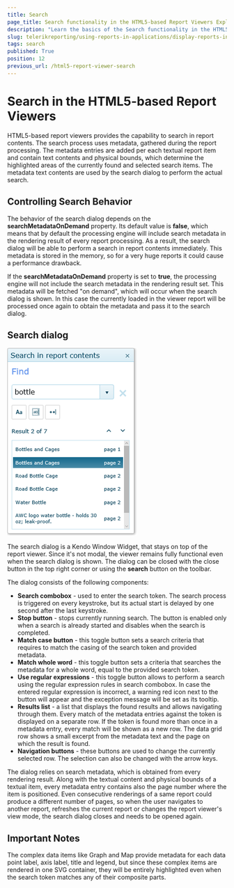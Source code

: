 ```yaml
---
title: Search
page_title: Search functionality in the HTML5-based Report Viewers Explained
description: "Learn the basics of the Search functionality in the HTML5-based Report Viewers in Telerik Reporting."
slug: telerikreporting/using-reports-in-applications/display-reports-in-applications/web-application/search
tags: search
published: True
position: 12
previous_url: /html5-report-viewer-search
---
```


# Search in the HTML5-based Report Viewers

HTML5-based report viewers provides the capability to search in report contents. The search process uses metadata, gathered during the report processing. The metadata entries are added per each textual report item and contain text contents and physical bounds, which determine the highlighted areas of the currently found and selected search items. The metadata text contents are used by the search dialog to perform the actual search.

## Controlling Search Behavior

The behavior of the search dialog depends on the __searchMetadataOnDemand__ property. Its default value is __false__, which means that by default the processing engine will include search metadata in the rendering result of every report processing. As a result, the search dialog will be able to perform a search in report contents immediately. This metadata is stored in the memory, so for a very huge reports it could cause a performance drawback.

If the __searchMetadataOnDemand__ property is set to __true__, the processing engine will not include the search metadata in the rendering result set. This metadata will be fetched "on demand", which will occur when the search dialog is shown. In this case the currently loaded in the viewer report will be processed once again to obtain the metadata and pass it to the search dialog.

## Search dialog

![The search dialog in the Html5 Report Viewer showing 7 results found for the word bottle](images/HTML5ReportViewer/html5-viewer-search-dialog.png)

The search dialog is a Kendo Window Widget, that stays on top of the report viewer. Since it's not modal, the viewer remains fully functional even when the search dialog is shown. The dialog can be closed with the close button in the top right corner or using the __search__ button on the toolbar.

The dialog consists of the following components:

* __Search combobox__ - used to enter the search token. The search process is triggered on every keystroke, but its actual start is delayed by one second after the last keystroke.
* __Stop button__ - stops currently running search. The button is enabled only when a search is already started and disables when the search is completed.
* __Match case button__ - this toggle button sets a search criteria that requires to match the casing of the search token and provided metadata.
* __Match whole word__ - this toggle button sets a criteria that searches the metadata for a whole word, equal to the provided search token.
* __Use regular expressions__ - this toggle button allows to perform a search using the regular expression rules in search combobox. In case the entered regular expression is incorrect, a warning red icon next to the button will appear and the exception message will be set as its tooltip.
* __Results list__ - a list that displays the found results and allows navigating through them. Every match of the metadata entries against the token is displayed on a separate row. If the token is found more than once in a metadata entry, every match will be shown as a new row. The data grid row shows a small excerpt from the metadata text and the page on which the result is found.
* __Navigation buttons__ - these buttons are used to change the currently selected row. The selection can also be changed with the arrow keys.

The dialog relies on search metadata, which is obtained from every rendering result. Along with the textual content and physical bounds of a textual item, every metadata entry contains also the page number where the item is positioned. Even consecutive renderings of a same report could produce a different number of pages, so when the user navigates to another report, refreshes the current report or changes the report viewer's view mode, the search dialog closes and needs to be opened again.

## Important Notes

The complex data items like Graph and Map provide metadata for each data point label, axis label, title and legend, but since these complex items are rendered in one SVG container, they will be entirely highlighted even when the search token matches any of their composite parts.
